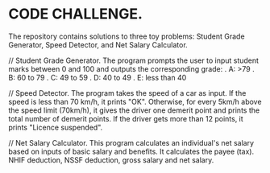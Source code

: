 # CODE CHALLENGE.

The repository contains solutions to three toy problems: Student Grade Generator, Speed Detector, and Net Salary Calculator.

// Student Grade Generator.
The program prompts the user to input student marks between 0 and 100 and outputs the corresponding grade:
. A: >79
. B: 60 to 79
. C: 49 to 59
. D: 40 to 49
. E: less than 40

// Speed Detector.
The program takes the speed of a car as input. If the speed is less than 70 km/h, it prints "OK". Otherwise, for every 5km/h above the speed limit (70km/h), it gives the driver one demerit point and prints the total number of demerit points. If the driver gets more than 12 points, it prints "Licence suspended".

// Net Salary Calculator.
This program calculates an individual's net salary based on inputs of basic salary and benefits. It calculates the payee (tax). NHIF deduction, NSSF deduction, gross salary and net salary.
